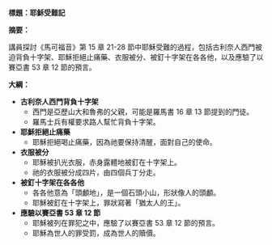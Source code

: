 **標題：耶穌受難記**

**摘要：**

講員探討《馬可福音》第 15 章 21-28 節中耶穌受難的過程，包括古利奈人西門被迫背負十字架、耶穌拒絕止痛藥、衣服被分、被釘十字架在各各他，以及應驗了以賽亞書 53 章 12 節的預言。

**大綱：**

* **古利奈人西門背負十字架**
    * 西門是亞歷山大和魯弗的父親，可能是羅馬書 16 章 13 節提到的門徒。
    * 羅馬士兵有權要求路人幫忙背負十字架。
* **耶穌拒絕止痛藥**
    * 耶穌拒絕喝止痛藥，因為祂要保持清醒，面對自己的使命。
* **衣服被分**
    * 耶穌被扒光衣服，赤身露體地被釘在十字架上。
    * 祂的衣服被分成四片，由四個兵丁分走。
* **被釘十字架在各各他**
    * 各各他意為「頭顱地」，是一個石頭小山，形狀像人的頭顱。
    * 耶穌被釘在十字架上，罪狀寫著「猶太人的王」。
* **應驗以賽亞書 53 章 12 節**
    * 耶穌被列在罪犯之中，應驗了以賽亞書 53 章 12 節的預言。
    * 耶穌為世人的罪受罰，成為世人的贖價。